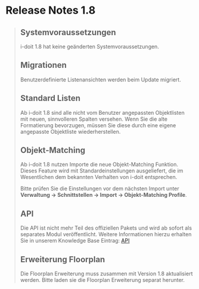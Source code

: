 # Release Notes 1.8

> Systemvoraussetzungen
> ---------------------
>
> i-doit 1.8 hat keine geänderten Systemvoraussetzungen.
>
> Migrationen
> -----------
>
> Benutzerdefinierte Listenansichten werden beim Update migriert.
>
> Standard Listen
> ---------------
>
> Ab i-doit 1.8 sind alle nicht vom Benutzer angepassten Objektlisten mit neuen, sinnvolleren Spalten versehen. Wenn Sie die alte Formatierung bevorzugen, müssen Sie diese durch eine eigene angepasste Objektliste wiederherstellen.
>
> Objekt-Matching
> ---------------
>
> Ab i-doit 1.8 nutzen Importe die neue Objekt-Matching Funktion. Dieses Feature wird mit Standardeinstellungen ausgeliefert, die im Wesentlichen dem bekannten Verhalten von i-doit entsprechen.
>
> Bitte prüfen Sie die Einstellungen vor dem nächsten Import unter **Verwaltung → Schnittstellen → Import → Objekt-Matching Profile**.
>
> API
> ---
>
> Die API ist nicht mehr Teil des offiziellen Pakets und wird ab sofort als separates Modul veröffentlicht. Weitere Informationen hierzu erhalten Sie in unserem Knowledge Base Eintrag: [API](../../i-doit-pro-add-ons/api/index.md)
>
> Erweiterung Floorplan
> ---------------------
>
> Die Floorplan Erweiterung muss zusammen mit Version 1.8 aktualisiert werden. Bitte laden sie die Floorplan Erweiterung separat herunter.
